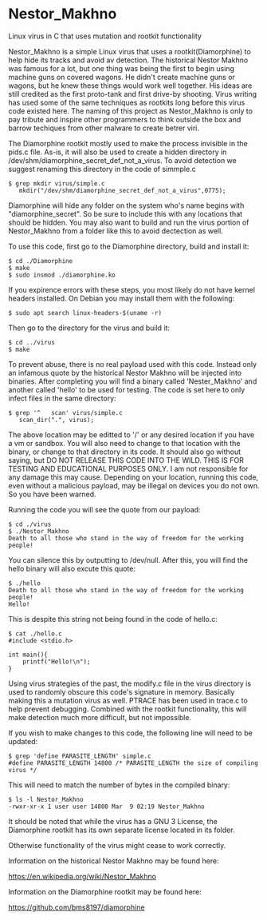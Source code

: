 # Nestor_Makhno
Linux virus in C that uses mutation and rootkit functionality

Nestor_Makhno is a simple Linux virus that uses a rootkit(Diamorphine) to help hide its tracks and avoid av detection. The historical Nestor Makhno was famous for a lot, but one thing was being the first to begin using machine guns on covered wagons. He didn't create machine guns or wagons, but he knew these things would work well together. His ideas are still credited as the first proto-tank and first drive-by shooting. Virus writing has used some of the same techniques as rootkits long before this virus code existed here. The naming of this project as Nestor_Makhno is only to pay tribute and inspire other programmers to think outside the box and barrow techiques from other malware to create betrer viri.  

The Diamorphine rootkit mostly used to make the process invisible in the pids.c file. As-is, it will also be used to create a hidden directory in /dev/shm/diamorphine_secret_def_not_a_virus. To avoid detection we suggest renaming this directory in the code of simmple.c

```
$ grep mkdir virus/simple.c
   mkdir("/dev/shm/diamorphine_secret_def_not_a_virus",0775);
```

Diamorphine will hide any folder on the system who's name begins with "diamorphine_secret". So be sure to include this with any locations that should be hidden. You may also want to build and run the virus portion of Nestor_Makhno from a folder like this to avoid dectection as well. 

To use this code, first go to the Diamorphine directory, build and install it:

```
$ cd ./Diamorphine
$ make
$ sudo insmod ./diamorphine.ko
```

If you expirence errors with these steps, you most likely do not have kernel headers installed. On Debian you may install them with the following:

```
$ sudo apt search linux-headers-$(uname -r)
```

Then go to the directory for the virus and build it:

```
$ cd ../virus
$ make
```

To prevent abuse, there is no real payload used with this code. Instead only an infamous quote by the historical Nestor Makhno will be injected into binaries. After completing you will find a binary called 'Nester_Makhno' and another called 'hello' to be used for testing. The code is set here to only infect files in the same directory:

```
$ grep '^   scan' virus/simple.c
   scan_dir(".", virus);
```

The above location may be editted to '/' or any desired location if you have a vm or sandbox. You will also need to change to that location with the binary, or change to that directory in its code. It should also go without saying, but DO NOT RELEASE THIS CODE INTO THE WILD. THIS IS FOR TESTING AND EDUCATIONAL PURPOSES ONLY. I am not responsible for any damage this may cause. Depending on your location, running this code, even without a malicious payload, may be illegal on devices you do not own. So you have been warned. 

Running the code you will see the quote from our payload: 

```
$ cd ./virus
$ ./Nestor_Makhno
Death to all those who stand in the way of freedom for the working people!
``` 
You can silence this by outputting to /dev/null. After this, you will find the hello binary will also excute this quote:

```
$ ./hello        
Death to all those who stand in the way of freedom for the working people!
Hello!
```

This is despite this string not being found in the code of hello.c:

```
$ cat ./hello.c 
#include <stdio.h> 

int main(){ 
    printf("Hello!\n");
}
```

Using virus strategies of the past, the modify.c file in the virus directory is used to randomly obscure this code's signature in memory. Basically making this a mutation virus as well. PTRACE has been used in trace.c to help prevent debugging. Combined with the rootkit functionality, this will make detection much more difficult, but not impossible.

If you wish to make changes to this code, the following line will need to be updated:

```
$ grep 'define PARASITE_LENGTH' simple.c
#define PARASITE_LENGTH 14800 /* PARASITE_LENGTH the size of compiling virus */
```

This will need to match the number of bytes in the compiled binary:

```
$ ls -l Nestor_Makhno
-rwxr-xr-x 1 user user 14800 Mar  9 02:19 Nestor_Makhno
```

It should be noted that while the virus has a GNU 3 License, the Diamorphine rootkit has its own separate license located in its folder.

Otherwise functionality of the virus might cease to work correctly.

Information on the historical Nestor Makhno may be found here:

https://en.wikipedia.org/wiki/Nestor_Makhno

Information on the Diamorphine rootkit may be found here:

https://github.com/bms8197/diamorphine 
